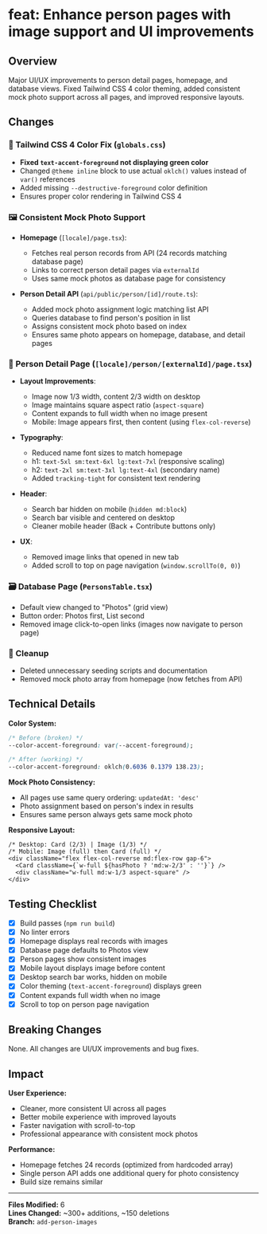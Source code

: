 # feat: Enhance person pages with image support and UI improvements

## Overview

Major UI/UX improvements to person detail pages, homepage, and database views. Fixed Tailwind CSS 4 color theming, added consistent mock photo support across all pages, and improved responsive layouts.

## Changes

### 🎨 Tailwind CSS 4 Color Fix (`globals.css`)
- **Fixed `text-accent-foreground` not displaying green color**
- Changed `@theme inline` block to use actual `oklch()` values instead of `var()` references
- Added missing `--destructive-foreground` color definition
- Ensures proper color rendering in Tailwind CSS 4

### 🖼️ Consistent Mock Photo Support
- **Homepage** (`[locale]/page.tsx`):
  - Fetches real person records from API (24 records matching database page)
  - Links to correct person detail pages via `externalId`
  - Uses same mock photos as database page for consistency
  
- **Person Detail API** (`api/public/person/[id]/route.ts`):
  - Added mock photo assignment logic matching list API
  - Queries database to find person's position in list
  - Assigns consistent mock photo based on index
  - Ensures same photo appears on homepage, database, and detail pages

### 📱 Person Detail Page (`[locale]/person/[externalId]/page.tsx`)
- **Layout Improvements**:
  - Image now 1/3 width, content 2/3 width on desktop
  - Image maintains square aspect ratio (`aspect-square`)
  - Content expands to full width when no image present
  - Mobile: Image appears first, then content (using `flex-col-reverse`)
  
- **Typography**:
  - Reduced name font sizes to match homepage
  - h1: `text-5xl sm:text-6xl lg:text-7xl` (responsive scaling)
  - h2: `text-2xl sm:text-3xl lg:text-4xl` (secondary name)
  - Added `tracking-tight` for consistent text rendering
  
- **Header**:
  - Search bar hidden on mobile (`hidden md:block`)
  - Search bar visible and centered on desktop
  - Cleaner mobile header (Back + Contribute buttons only)
  
- **UX**:
  - Removed image links that opened in new tab
  - Added scroll to top on page navigation (`window.scrollTo(0, 0)`)

### 🗃️ Database Page (`PersonsTable.tsx`)
- Default view changed to "Photos" (grid view)
- Button order: Photos first, List second
- Removed image click-to-open links (images now navigate to person page)

### 🧹 Cleanup
- Deleted unnecessary seeding scripts and documentation
- Removed mock photo array from homepage (now fetches from API)

## Technical Details

**Color System:**
```css
/* Before (broken) */
--color-accent-foreground: var(--accent-foreground);

/* After (working) */
--color-accent-foreground: oklch(0.6036 0.1379 138.23);
```

**Mock Photo Consistency:**
- All pages use same query ordering: `updatedAt: 'desc'`
- Photo assignment based on person's index in results
- Ensures same person always gets same mock photo

**Responsive Layout:**
```tsx
/* Desktop: Card (2/3) | Image (1/3) */
/* Mobile: Image (full) then Card (full) */
<div className="flex flex-col-reverse md:flex-row gap-6">
  <Card className={`w-full ${hasPhoto ? 'md:w-2/3' : ''}`} />
  <div className="w-full md:w-1/3 aspect-square" />
</div>
```

## Testing Checklist

- [x] Build passes (`npm run build`)
- [x] No linter errors
- [x] Homepage displays real records with images
- [x] Database page defaults to Photos view
- [x] Person pages show consistent images
- [x] Mobile layout displays image before content
- [x] Desktop search bar works, hidden on mobile
- [x] Color theming (`text-accent-foreground`) displays green
- [x] Content expands full width when no image
- [x] Scroll to top on person page navigation

## Breaking Changes

None. All changes are UI/UX improvements and bug fixes.

## Impact

**User Experience:**
- Cleaner, more consistent UI across all pages
- Better mobile experience with improved layouts
- Faster navigation with scroll-to-top
- Professional appearance with consistent mock photos

**Performance:**
- Homepage fetches 24 records (optimized from hardcoded array)
- Single person API adds one additional query for photo consistency
- Build size remains similar

---

**Files Modified:** 6  
**Lines Changed:** ~300+ additions, ~150 deletions  
**Branch:** `add-person-images`
